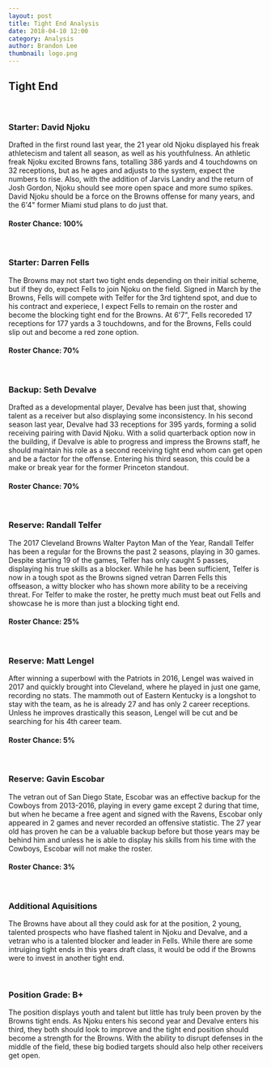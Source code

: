 ```yaml
---
layout: post
title: Tight End Analysis
date: 2018-04-10 12:00
category: Analysis
author: Brandon Lee
thumbnail: logo.png
---
```


## Tight End

<br>

### Starter: David Njoku

Drafted in the first round last year, the 21 year old Njoku displayed his freak athletecism and talent all season, as well as his youthfulness. An athletic freak Njoku excited Browns fans, totalling 386 yards and 4 touchdowns on 32 receptions, but as he ages and adjusts to the system, expect the numbers to rise. Also, with the addition of Jarvis Landry and the return of Josh Gordon, Njoku should see more open space and more sumo spikes. David Njoku should be a force on the Browns offense for many years, and the 6'4" former Miami stud plans to do just that.

#### Roster Chance: 100%

<br>

### Starter: Darren Fells

The Browns may not start two tight ends depending on their initial scheme, but if they do, expect Fells to join Njoku on the field.  Signed in March by the Browns, Fells will compete with Telfer for the 3rd tightend spot, and due to his contract and experiece, I expect Fells to remain on the roster and become the blocking tight end for the Browns. At 6'7", Fells recoreded 17 receptions for 177 yards a 3 touchdowns, and for the Browns, Fells could slip out and become a red zone option.

#### Roster Chance: 70%

<br>

### Backup: Seth Devalve

Drafted as a developmental player, Devalve has been just that, showing talent as a receiver but also displaying some inconsistency. In his second season last year, Devalve had 33 receptions for 395 yards, forming a solid receiving pairing with David Njoku. With a solid quarterback option now in the building, if Devalve is able to progress and impress the Browns staff, he should maintain his role as a second receiving tight end whom can get open and be a factor for the offense. Entering his third season, this could be a make or break year for the former Princeton standout.

#### Roster Chance: 70%

<br>

### Reserve: Randall Telfer

The 2017 Cleveland Browns Walter Payton Man of the Year, Randall Telfer has been a regular for the Browns the past 2 seasons, playing in 30 games. Despite starting 19 of the games, Telfer has only caught 5 passes, displaying his true skills as a blocker. While he has been sufficient, Telfer is now in a tough spot as the Browns signed vetran Darren Fells this offseason, a witty blocker who has shown more ability to be a receiving threat. For Telfer to make the roster, he pretty much must beat out Fells and showcase he is more than just a blocking tight end. 

#### Roster Chance: 25%

<br>

### Reserve: Matt Lengel

After winning a superbowl with the Patriots in 2016, Lengel was waived in 2017 and quickly brought into Cleveland, where he played in just one game, recording no stats. The mammoth out of Eastern Kentucky is a longshot to stay with the team, as he is already 27 and has only 2 career receptions. Unless he improves drastically this season, Lengel will be cut and be searching for his 4th career team.

#### Roster Chance: 5%

<br>

### Reserve: Gavin Escobar

The vetran out of San Diego State, Escobar was an effective backup for the Cowboys from 2013-2016, playing in every game except 2 during that time, but when he became a free agent and signed with the Ravens, Escobar only appeared in 2 games and never recorded an offensive statistic. The 27 year old has proven he can be a valuable backup before but those years may be behind him and unless he is able to display his skills from his time with the Cowboys, Escobar will not make the roster.

#### Roster Chance: 3%

<br>

### Additional Aquisitions

The Browns have about all they could ask for at the position, 2 young, talented prospects who have flashed talent in Njoku and Devalve, and a vetran who is a talented blocker and leader in Fells. While there are some intruiging tight ends in this years draft class, it would be odd if the Browns were to invest in another tight end. 

<br>

### Position Grade: B+

The position displays youth and talent but little has truly been proven by the Browns tight ends. As Njoku enters his second year and Devalve enters his third, they both should look to improve and the tight end position should become a strength for the Browns. With the ability to disrupt defenses in the middle of the field, these big bodied targets should also help other receivers get open. 


